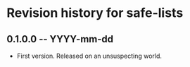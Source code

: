 # Revision history for safe-lists

## 0.1.0.0  -- YYYY-mm-dd

* First version. Released on an unsuspecting world.
